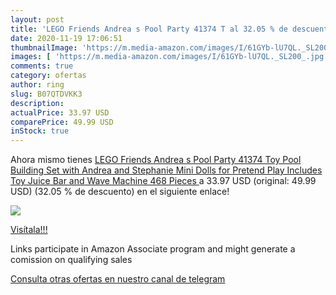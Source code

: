 ```yaml
---
layout: post
title: 'LEGO Friends Andrea s Pool Party 41374 T al 32.05 % de descuento'
date: 2020-11-19 17:06:51
thumbnailImage: 'https://m.media-amazon.com/images/I/61GYb-lU7QL._SL200_.jpg'
images: [ 'https://m.media-amazon.com/images/I/61GYb-lU7QL._SL200_.jpg' ]
comments: true
category: ofertas
author: ring
slug: B07QTDVKK3
description:
actualPrice: 33.97 USD
comparePrice: 49.99 USD
inStock: true
---
```


Ahora mismo tienes [LEGO Friends Andrea s Pool Party 41374 Toy Pool Building Set with Andrea and Stephanie Mini Dolls for Pretend Play  Includes Toy Juice Bar and Wave Machine  468 Pieces ](https://www.amazon.com/dp/B07QTDVKK3/?tag=tolees-20) a 33.97 USD (original: 49.99 USD) (32.05 %  de descuento) en el siguiente enlace!

[![](https://m.media-amazon.com/images/I/61GYb-lU7QL._SL200_.jpg)](https://www.amazon.com/dp/B07QTDVKK3/?tag=tolees-20)

[Visítala!!!](https://www.amazon.com/dp/B07QTDVKK3/?tag=tolees-20)

Links participate in Amazon Associate program and might generate a comission on qualifying sales

[Consulta otras ofertas en nuestro canal de telegram](https://t.me/s/ofertas25)

